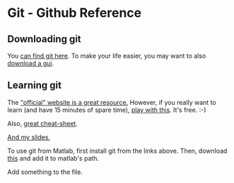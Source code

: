 # Git - Github Reference

## Downloading git

You [can find git here](https://git-scm.com/downloads). To make your life easier, you may want to also [download a gui](https://git-scm.com/downloads/guis).

## Learning git

The ["official" website is a great resource.](https://git-scm.com/doc) However, if you really want to learn (and have 15 minutes of spare time), [play with this](https://try.github.io/levels/1/challenges/1). It's free. :-)

Also, [great cheat-sheet](https://training.github.com/kit/downloads/github-git-cheat-sheet.pdf).

[And my
slides.](https://docs.google.com/presentation/d/1U8_-Spls_EDIJdoPSTKPX1bD86hGiQ3T1oKnhj4VM6E/edit?usp=sharing)
 
To use git from Matlab, first install git from the links above. Then, download
[this](http://www.mathworks.com/matlabcentral/fileexchange/38600-git-matlab)
and add it to matlab's path. 

Add something to the file.


